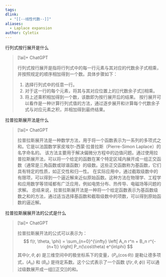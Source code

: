 ```yaml
---
tags: 
dlink:
  - "[[--线性代数--]]"
aliases:
  - Laplace expansion
author: Cyletix
---
```

行列式按行展开是什么
> [!ai]+ ChatGPT
>
> 行列式按行展开是指将行列式中的每一行元素与其对应的代数余子式相乘，并按照规定的顺序相加得到一个数。具体步骤如下：
> 1. 选择行列式中的任意一行。
> 2. 对于这一行的每个元素，将其与其对应位置上的[[代数余子式]]相乘。
> 3. 将上述乘积相加得到一个数，该数即为按行展开后的结果。
> 按行展开可以看作是一种计算行列式值的方法，通过逐步展开和计算每个代数余子式与对应元素之积，并相加得到最终结果。

拉普拉斯展开法是什么
> [!ai]+ ChatGPT
>
> 拉普拉斯展开法是一种数学方法，用于将一个函数表示为一系列的多项式之和。它是以法国数学家皮埃尔-西蒙·拉普拉斯（Pierre-Simon Laplace）的名字命名的。
> 该方法主要用于解决偏微分方程中的边值问题。通过使用拉普拉斯展开法，可以将一个给定的函数在某个特定区域内展开成一组正交函数（通常是三角函数或球谐函数）的级数。这些正交函数称为基函数，它们具有特定的性质，如正交性和归一性。
> 在实际应用中，通过截取级数中的有限项，可以得到一个逼近解来近似原始函数。这种方法在物理学、工程学和应用数学等领域都有广泛应用，例如电势分布、热传导、电磁场等问题的求解。
> 总结来说，拉普拉斯展开法是一种将一个给定函数表示为基函数级数之和的方法，通过适当选择基函数和截取级数中的项数，可以得到原始函数的逼近解。

拉普拉斯展展开法的公式是什么
> [!ai]+ ChatGPT
>
> 拉普拉斯展开法的公式可以表示为：
> $$ f(r, \theta, \phi) = \sum_{n=0}^{\infty} \left[ A_n r^n + B_n r^{-(n+1)} \right] P_n(\cos\theta) e^{in\phi} $$
> 其中$( r, \theta, \phi )$ 是三维空间中的极坐标系下的变量，$( P_n(\cos\theta) )$ 是勒让德多项式，$( A_n )$ 和 $( B_n )$ 是待定系数。这个公式表示了一个函数 $( f(r, \theta, \phi) )$ 可以通过级数展开成一组[[正交]]的和。

